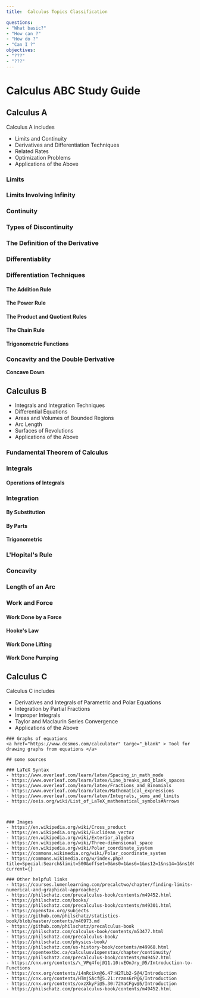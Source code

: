 ```yaml
---
title:  Calculus Topics Classification

questions:
- "What basic?"
- "How can ?"
- "How do ?"
- "Can I ?"
objectives:
- "???"
- "???"
---
```


# Calculus ABC Study Guide

## Calculus A

Calculus A includes

- Limits and Continuity
- Derivatives and Differentiation Techniques
- Related Rates
- Optimization Problems
- Applications of the Above

### Limits

### Limits Involving Infinity

### Continuity

### Types of Discontinuity

### The Definition of the Derivative

### Differentiablity

### Differentiation Techniques

#### The Addition Rule

#### The Power Rule

#### The Product and Quotient Rules

#### The Chain Rule

#### Trigonometric Functions

### Concavity and the Double Derivative

**Concave Down**

## Calculus B

- Integrals and Integration Techniques
- Differential Equations
- Areas and Volumes of Bounded Regions
- Arc Length
- Surfaces of Revolutions
- Applications of the Above

### Fundamental Theorem of Calculus

### Integrals

#### Operations of Integrals

### Integration

#### By Substitution

#### By Parts

#### Trigonometric

### L'Hopital's Rule

### Concavity

### Length of an Arc

### Work and Force

#### Work Done by a Force

#### Hooke's Law

#### Work Done Lifting

#### Work Done Pumping

## Calculus C

Calculus C includes

- Derivatives and Integrals of Parametric and Polar Equations
- Integration by Partial Fractions
- Improper Integrals
- Taylor and Maclaurin Series Convergence
- Applications of the Above

```
### Graphs of equations
<a href="https://www.desmos.com/calculator" targe="_blank" > Tool for drawing graphs from equations </a>

## some sources

### LaTeX Syntax
- https://www.overleaf.com/learn/latex/Spacing_in_math_mode
- https://www.overleaf.com/learn/latex/Line_breaks_and_blank_spaces
- https://www.overleaf.com/learn/latex/Fractions_and_Binomials
- https://www.overleaf.com/learn/latex/Mathematical_expressions
- https://www.overleaf.com/learn/latex/Integrals,_sums_and_limits
- https://oeis.org/wiki/List_of_LaTeX_mathematical_symbols#Arrows



### Images 
- https://en.wikipedia.org/wiki/Cross_product
- https://en.wikipedia.org/wiki/Euclidean_vector
- https://en.wikipedia.org/wiki/Exterior_algebra
- https://en.wikipedia.org/wiki/Three-dimensional_space
- https://en.wikipedia.org/wiki/Polar_coordinate_system
- https://commons.wikimedia.org/wiki/Polar_coordinate_system
- https://commons.wikimedia.org/w/index.php?title=Special:Search&limit=500&offset=0&ns0=1&ns6=1&ns12=1&ns14=1&ns100=1&ns106=1&search=vector+force&advancedSearch-current={}

### Other helpful links
- https://courses.lumenlearning.com/precalctwo/chapter/finding-limits-numerical-and-graphical-approaches/
- https://philschatz.com/precalculus-book/contents/m49452.html
- https://philschatz.com/books/
- https://philschatz.com/precalculus-book/contents/m49301.html
- https://openstax.org/subjects
- https://github.com/philschatz/statistics-book/blob/master/contents/m46973.md
- https://github.com/philschatz/precalculus-book
- https://philschatz.com/calculus-book/contents/m53477.html
- https://philschatz.com/precalculus-book/
- https://philschatz.com/physics-book/
- https://philschatz.com/us-history-book/contents/m49968.html
- https://opentextbc.ca/calculusv1openstax/chapter/continuity/
- https://philschatz.com/precalculus-book/contents/m49452.html
- https://cnx.org/contents/\_VPq4foj@11.10:vEOnJry_@5/Introduction-to-Functions
- https://cnx.org/contents/i4nRcikn@6.47:H2TLb2-S@4/Introduction
- https://cnx.org/contents/HTmjSAcf@5.21:rrzms6rP@6/Introduction
- https://cnx.org/contents/oxzXkyFi@5.30:72YaCFgv@5/Introduction
- https://philschatz.com/precalculus-book/contents/m49452.html
